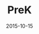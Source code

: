 ---
layout: staff
date: 2015-10-15
image: 
category: staff_lower
name: Ms. Patel
room: 113
title: PreK
email: jypatel@cps.edu
---